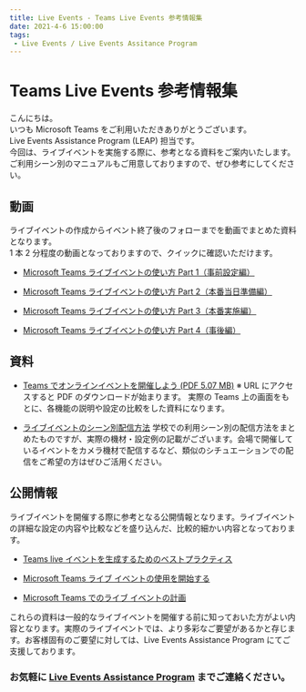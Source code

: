 ```yaml
---
title: Live Events - Teams Live Events 参考情報集
date: 2021-4-6 15:00:00
tags:
 - Live Events / Live Events Assitance Program
---
```


# Teams Live Events 参考情報集

こんにちは。   
いつも Microsoft Teams をご利用いただきありがとうございます。   
Live Events Assistance Program (LEAP) 担当です。<br>
今回は、ライブイベントを実施する際に、参考となる資料をご案内いたします。   
ご利用シーン別のマニュアルもご用意しておりますので、ぜひ参考にしてください。

## 動画
ライブイベントの作成からイベント終了後のフォローまでを動画でまとめた資料となります。   
1 本 2 分程度の動画となっておりますので、クイックに確認いただけます。

 - [Microsoft Teams ライブイベントの使い方 Part 1（事前設定編）](https://www.youtube.com/watch?v=ohluztrdCrQ)

 - [Microsoft Teams ライブイベントの使い方 Part 2（本番当日準備編）](https://www.youtube.com/watch?v=y3o-SUuwO-k)

 - [Microsoft Teams ライブイベントの使い方 Part 3（本番実施編）](https://www.youtube.com/watch?v=06O26UsA7dY)

 - [Microsoft Teams ライブイベントの使い方 Part 4（事後編）](https://www.youtube.com/watch?v=i6ljXgH6uXk)


## 資料
 - [Teams でオンラインイベントを開催しよう (PDF 5.07 MB)](https://aka.ms/TeamsOnlineEvent_Japanese3) ※ URL にアクセスすると PDF のダウンロードが始まります。
実際の Teams 上の画面をもとに、各機能の説明や設定の比較をした資料になります。

 - [ライブイベントのシーン別配信方法](https://www.microsoft.com/ja-jp/biz/education/gigaschool-make-good-use.aspx)
学校での利用シーン別の配信方法をまとめたものですが、実際の機材・設定例の記載がございます。会場で開催しているイベントをカメラ機材で配信するなど、類似のシチュエーションでの配信をご希望の方はぜひご活用ください。


## 公開情報
ライブイベントを開催する際に参考となる公開情報となります。ライブイベントの詳細な設定の内容や比較などを盛り込んだ、比較的細かい内容となっております。
 - [Teams live イベントを生成するためのベストプラクティス](https://support.microsoft.com/ja-jp/office/e500370e-4dd1-4187-8b48-af10ef02cf42?ui=ja-jp&rs=ja-jp&ad=jp)

 - [Microsoft Teams ライブ イベントの使用を開始する](https://support.microsoft.com/ja-jp/office/d077fec2-a058-483e-9ab5-1494afda578a?ui=ja-jp&rs=ja-jp&ad=jp)

 - [Microsoft Teams でのライブ イベントの計画](https://docs.microsoft.com/ja-jp/microsoftteams/teams-live-events/plan-for-teams-live-events)


これらの資料は一般的なライブイベントを開催する前に知っておいた方がよい内容となります。実際のライブイベントでは、より多彩なご要望があるかと存じます。お客様固有のご要望に対しては、Live Events Assistance Program にてご支援しております。

### お気軽に [Live Events Assistance Program](https://forms.office.com/Pages/ResponsePage.aspx?id=v4j5cvGGr0GRqy180BHbRyDjDy_PXI5OtUv8Q_mW3a5UOUZYOTg2TjZMQzRSWTFUVFU4S0YyT1dORiQlQCN0PWcu) までご連絡ください。